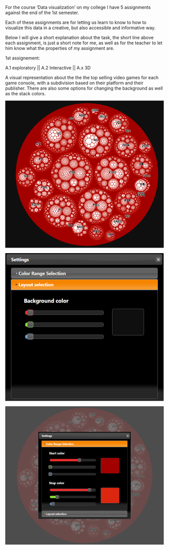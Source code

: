 For the course ‘Data visualization’ on my college I have 5 assignments against
the end of the 1st semester.

Each of these assignments are for letting us learn to know to how to visualize
this data in a creative, but also accessible and informative way.

Below I will give a short explanation about the task, the short line above each
assignment, is just a short note for me, as well as for the teacher to let him
know what the properties of my assignment are.

1st assignement:

A.1 exploratory \|\| A.2 Interactive \|\| A.x 3D

A visual representation about the the the top selling video games for each game
console, with a subdivision based on their platform and their publisher. There
are also some options for changing the background as well as the stack colors.

![](media/86f12c267ded2fb3c58d5b6737ea4d0e.png)

![](media/d9d477439e98310d000c0a066907659c.png)

![](media/763e280030b7df8ee924392528ebd69a.png)
